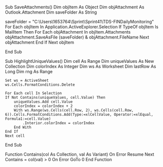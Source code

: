 Sub SaveAttachments()
Dim objItem As Object
Dim objAttachment As Outlook.Attachment
Dim saveFolder As String

saveFolder = "C:\Users\1653764\Sprint\Sprint41\TDS-FINDailyMonitoring\"
For Each objItem In Application.ActiveExplorer.Selection
    If TypeOf objItem Is MailItem Then
        For Each objAttachment In objItem.Attachments
            objAttachment.SaveAsFile (saveFolder) & objAttachment.FileName
        Next objAttachment
    End If
Next objItem

End Sub



Sub HighlightUniqueValues()
    Dim cell As Range
    Dim uniqueValues As New Collection
    Dim colorIndex As Integer
    Dim ws As Worksheet
    Dim lastRow As Long
    Dim rng As Range
    
    Set ws = ActiveSheet
    ws.Cells.FormatConditions.Delete
    
    For Each cell In Selection
    If Not Contains(uniqueValues, cell.Value) Then
        uniqueValues.Add cell.Value
        colorIndex = colorIndex + 2
        With ws.Range(ws.Cells(cell.Row, 2), ws.Cells(cell.Row, 6)).Cells.FormatConditions.Add(Type:=xlCellValue, Operator:=xlEqual, Formula1:=cell.Value)
            .Interior.colorIndex = colorIndex
        End With
    End If
    Next cell
        
End Sub

Function Contains(col As Collection, val As Variant)
On Error Resume Next
Contains = col(val) > 0
On Error GoTo 0
End Function
